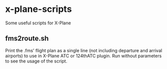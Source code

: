 # x-plane-scripts
Some useful scripts for X-Plane

## fms2route.sh
Print the .fms' flight plan as a single line (not including departure and arrival airports) to use in X-Plane ATC or 124thATC plugin.
Run without parameters to see the usage of the script.
